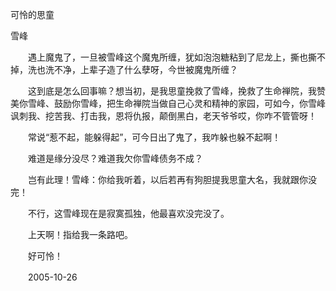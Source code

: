 可怜的思童

雪峰


　　遇上魔鬼了，一旦被雪峰这个魔鬼所缠，犹如泡泡糖粘到了尼龙上，撕也撕不掉，洗也洗不净，上辈子造了什么孽呀，今世被魔鬼所缠？

　　这到底是怎么回事嘛？想当初，是我思童挽救了雪峰，挽救了生命禅院，我赞美你雪峰、鼓励你雪峰，把生命禅院当做自己心灵和精神的家园，可如今，你雪峰讽刺我、挖苦我、打击我，恩将仇报，颠倒黑白，老天爷爷哎，你咋不管管呀！

　　常说“惹不起，能躲得起”，可今日出了鬼了，我咋躲也躲不起啊！

　　难道是缘分没尽？难道我欠你雪峰债务不成？

　　岂有此理！雪峰：你给我听着，以后若再有狗胆提我思童大名，我就跟你没完！

　　不行，这雪峰现在是寂寞孤独，他最喜欢没完没了。

　　上天啊！指给我一条路吧。

　　好可怜！

　　2005-10-26



